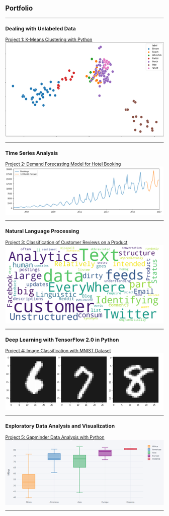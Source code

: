 ## Portfolio

---

### Dealing with Unlabeled Data 
[Project 1: K-Means Clustering with Python](/KM/KMeans.html)
<img src="images/km3.PNG" width="600" height="300">

---
### Time Series Analysis
[Project 2: Demand Forecasting Model for Hotel Booking](/TSA/TSA.html)
<img src="images/p4_1.PNG?raw=true"/>

---
### Natural Language Processing 
[Project 3: Classification of Customer Reviews on a Product](/NLP/GitHub_NLP_P1.html)
<img src="images/pic_1.PNG?raw=true"/>

---
### Deep Learning with TensorFlow 2.0 in Python
[Project 4: Image Classification with MNIST Dataset](/DL/DL_TF2.0_1.html)
<img src="images/p2.PNG?raw=true"/>

---
### Exploratory Data Analysis and Visualization 
[Project 5: Gapminder Data Analysis with Python](/EDA/EDA.html)
<img src="images/eda.PNG?raw=true"/>

---
